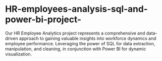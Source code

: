 # HR-employees-analysis-sql-and-power-bi-project-
Our HR Employee Analytics project represents a comprehensive and data-driven approach to gaining valuable insights into workforce dynamics and employee performance. Leveraging the power of SQL for data extraction, manipulation, and cleaning, in conjunction with Power BI for dynamic visualization.
